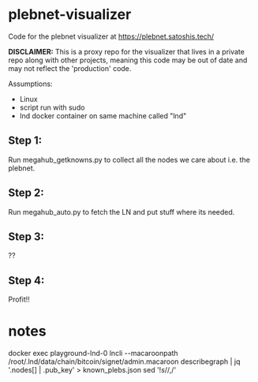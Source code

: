 # plebnet-visualizer
Code for the plebnet visualizer at https://plebnet.satoshis.tech/

**DISCLAIMER:** This is a proxy repo for the visualizer that lives in a private repo along with other projects, meaning this code may be out of date and may not reflect the 'production' code. 

Assumptions:
+ Linux
+ script run with sudo
+ lnd docker container on same machine called "lnd"

## Step 1:
Run megahub_getknowns.py to collect all the nodes we care about i.e. the plebnet.
## Step 2:
Run megahub_auto.py to fetch the LN and put stuff where its needed.
## Step 3:
??
## Step 4:
Profit!!

# notes 
docker exec playground-lnd-0 lncli --macaroonpath /root/.lnd/data/chain/bitcoin/signet/admin.macaroon  describegraph | jq '.nodes[] | .pub_key' > known_plebs.json
sed '$!s/$/,/'